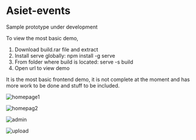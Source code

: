 # Asiet-events
Sample prototype under development

To view the most basic demo,
1. Download build.rar file and extract
2. Install serve globally: npm install -g serve
3. From folder where build is located: serve -s build
4. Open url to view demo

It is the most basic frontend demo, it is not complete at the moment and has more work to be done and stuff to be included.


![homepage1](https://github.com/user-attachments/assets/09aecc69-6aa3-4757-8f88-985e5da88a71)

![homepag2](https://github.com/user-attachments/assets/c11a5e09-3e1b-4db1-98bc-c04f1212f5fa)

![admin](https://github.com/user-attachments/assets/c56ca011-1e26-45ba-a8be-f7b3f319a9cf)

![upload](https://github.com/user-attachments/assets/7551ea49-c385-42ee-98e6-fe31bb7889ef)
